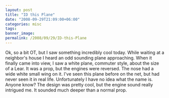```yaml
---
layout: post
title: "ID this Plane"
date: "2008-09-29T21:09:00+06:00"
categories: misc 
tags: 
banner_image: 
permalink: /2008/09/29/ID-this-Plane
---
```


Ok, so a bit OT, but I saw something incredibly cool today. While waiting at a neighbor's house I heard an odd sounding plane approaching. When it finally came into view, I saw a white plane, commuter style, about the size of a Lear. It was a prop, but the engines were reversed. The nose had a wide white small wing on it. I've seen this plane before on the net, but had never seen it in real life. Unfortunately I have no idea what the name is. Anyone know? The design was pretty cool, but the engine sound really intrigued me. It sounded much deeper than a normal prop.
